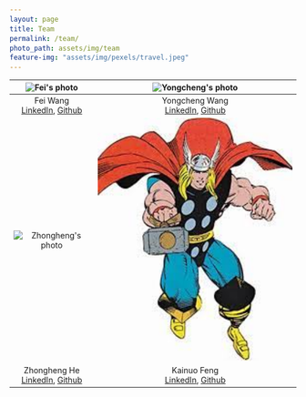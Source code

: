 ```yaml
---
layout: page
title: Team
permalink: /team/
photo_path: assets/img/team
feature-img: "assets/img/pexels/travel.jpeg"
---
```


|<img width="400" alt="Fei's photo" src="https://media-exp1.licdn.com/dms/image/C5603AQEN454b0jHvJw/profile-displayphoto-shrink_400_400/0/1580097935057?e=1623888000&v=beta&t=ouhVOhg_BU1aZode8v06AqiWURym8-qkHtl-7hUHfog"> |  <img width="400" alt="Yongcheng's photo" src="https://media-exp1.licdn.com/dms/image/C4D03AQG0AwKGQaU97A/profile-displayphoto-shrink_400_400/0/1606908354666?e=1623888000&v=beta&t=5CLwhhRKoCqA_q3lqcV7hIay-O-BGHHN-H4Dy4GAet8">|
|:-------------------------:|:-------------------------:|
| Fei Wang<br> <a href="https://www.linkedin.com/in/fei-wang-99b2341a0/" target="_blank">LinkedIn</a>, <a href="https://github.com/FeiWang96" target="_blank">Github</a> | Yongcheng Wang<br> <a href="https://www.linkedin.com/in/yongcheng-wang-84b82a136/" target="_blank">LinkedIn</a>, <a href="https://github.com/JeffWang3" target="_blank">Github</a>|
|<img width="400" alt="Zhongheng's photo" src="https://media-exp1.licdn.com/dms/image/C5603AQHqev23bQ1XFg/profile-displayphoto-shrink_400_400/0/1599923507657?e=1623888000&v=beta&t=Npc2XphJY9UliF1b7sR1lslN_zw3V43SxbfguUfC1oQ">  |  <img width="400" alt="Kainuo's photo" src="https://raw.githubusercontent.com/USC-CSCI527-Spring2021/Text-Room-Adventure/master/docs/assets/img/team/p4.jpg">|
| Zhongheng He<br> <a href="https://www.linkedin.com/in/%E5%BF%A0%E6%81%92-%E4%BD%95-a347471b4/" target="_blank">LinkedIn</a>, <a href="https://github.com/HeZhongheng" target="_blank">Github</a>| Kainuo Feng<br>  <a href="https://www.linkedin.com/in/%E5%87%AF%E8%AF%BA-%E5%B0%81-05431b1b3/" target="_blank">LinkedIn</a>, <a href="https://github.com/nndxg" target="_blank">Github</a> |